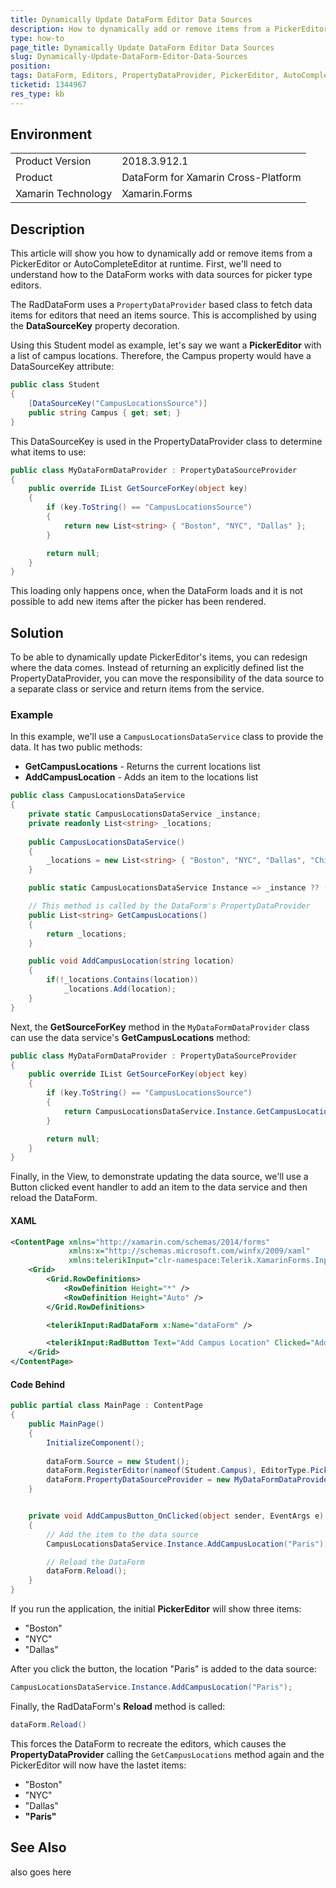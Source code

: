 ```yaml
---
title: Dynamically Update DataForm Editor Data Sources
description: How to dynamically add or remove items from a PickerEditor or AutoCompleteEditor at runtime.
type: how-to
page_title: Dynamically Update DataForm Editor Data Sources
slug: Dynamically-Update-DataForm-Editor-Data-Sources
position: 
tags: DataForm, Editors, PropertyDataProvider, PickerEditor, AutoCompleteEditor, XamarinForms, XAML, Xamarin
ticketid: 1344967
res_type: kb
---
```


## Environment
<table>
	<tr>
		<td>Product Version</td>
		<td>2018.3.912.1</td>
	</tr>
	<tr>
		<td>Product</td>
		<td>DataForm for Xamarin Cross-Platform</td>
	</tr>
	<tr>
		<td>Xamarin Technology</td>
		<td>Xamarin.Forms</td>
	</tr>
</table>


## Description
This article will show you how to dynamically add or remove items from a PickerEditor or AutoCompleteEditor at runtime. First, we'll need to understand how to the DataForm works with data sources for picker type editors. 

The RadDataForm uses a `PropertyDataProvider` based class to fetch data items for editors that need an items source.
This is accomplished by using the **DataSourceKey** property decoration.

Using this Student model as example, let's say we want a **PickerEditor** with a list of campus locations. Therefore, the Campus property would have a DataSourceKey attribute:

```csharp
public class Student
{
    [DataSourceKey("CampusLocationsSource")]
    public string Campus { get; set; }
}
```

This DataSourceKey is used in the PropertyDataProvider class to determine what items to use:

```csharp
public class MyDataFormDataProvider : PropertyDataSourceProvider
{
    public override IList GetSourceForKey(object key)
    {
        if (key.ToString() == "CampusLocationsSource")
        {
            return new List<string> { "Boston", "NYC", "Dallas" };
        }

        return null;
    }
}
```


This loading only happens once, when the DataForm loads and it is not  possible to add new items after the picker has been rendered. 

## Solution

To be able to dynamically update PickerEditor's items, you can redesign where the data comes.  Instead of returning an explicitly defined list the PropertyDataProvider, you can move the responsibility of the data source to a separate class or service and return items from the service. 

### Example
In this example, we'll use a `CampusLocationsDataService` class to provide the data. It has two public methods:

- **GetCampusLocations** - Returns the current locations list
- **AddCampusLocation** - Adds an item to the locations list

```csharp
public class CampusLocationsDataService
{
    private static CampusLocationsDataService _instance;
    private readonly List<string> _locations;
    
    public CampusLocationsDataService()
    {
        _locations = new List<string> { "Boston", "NYC", "Dallas", "Chicago" };
    }

    public static CampusLocationsDataService Instance => _instance ?? (_instance = new CampusLocationsDataService());

    // This method is called by the DataForm's PropertyDataProvider
    public List<string> GetCampusLocations()
    {
        return _locations;
    }

    public void AddCampusLocation(string location)
    {
        if(!_locations.Contains(location))
            _locations.Add(location);
    }
}
```

Next, the **GetSourceForKey** method in the  `MyDataFormDataProvider` class can use the data service's **GetCampusLocations** method:

```csharp
public class MyDataFormDataProvider : PropertyDataSourceProvider
{
    public override IList GetSourceForKey(object key)
    {
        if (key.ToString() == "CampusLocationsSource")
        {
            return CampusLocationsDataService.Instance.GetCampusLocations();
        }

        return null;
    }
}
```


Finally, in the View, to demonstrate updating the data source, we'll use a Button clicked event handler to add an item to the data service and then reload the DataForm.

#### XAML

```xml
<ContentPage xmlns="http://xamarin.com/schemas/2014/forms"
             xmlns:x="http://schemas.microsoft.com/winfx/2009/xaml"
             xmlns:telerikInput="clr-namespace:Telerik.XamarinForms.Input;assembly=Telerik.XamarinForms.Input"             x:Class="PopulatorButton.Portable.MainPage">
    <Grid>
        <Grid.RowDefinitions>
            <RowDefinition Height="*" />
            <RowDefinition Height="Auto" />
        </Grid.RowDefinitions>

        <telerikInput:RadDataForm x:Name="dataForm" />

        <telerikInput:RadButton Text="Add Campus Location" Clicked="AddCampusButton_OnClicked" Grid.Row="1"/>
    </Grid>
</ContentPage>
```

#### Code Behind
```csharp
public partial class MainPage : ContentPage
{
    public MainPage()
    {
        InitializeComponent();
        
        dataForm.Source = new Student();
        dataForm.RegisterEditor(nameof(Student.Campus), EditorType.PickerEditor);
        dataForm.PropertyDataSourceProvider = new MyDataFormDataProvider();
    }


    private void AddCampusButton_OnClicked(object sender, EventArgs e)
    {
        // Add the item to the data source
        CampusLocationsDataService.Instance.AddCampusLocation("Paris");

        // Reload the DataForm
        dataForm.Reload();
    }
}
```


If you run the application, the initial **PickerEditor** will show three items:
- "Boston"
- "NYC"
- "Dallas"

After you click the button, the location "Paris" is added to the data source:

```csharp
CampusLocationsDataService.Instance.AddCampusLocation("Paris");
```


Finally, the RadDataForm's **Reload** method is called:

```csharp
dataForm.Reload()
```

This forces the DataForm to recreate the editors, which causes the **PropertyDataProvider** calling the `GetCampusLocations` method again and the PickerEditor will now have the lastet items:

- "Boston"
- "NYC"
- "Dallas"
- **"Paris"**

 


## See Also
also goes here
